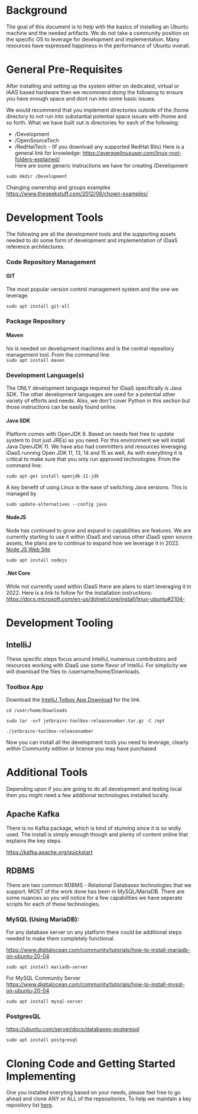 # Background
The goal of this document is to help with the basics of installing an Ubuntu machine and the needed 
artifacts. We do not take a community position on the specific OS to leverage for development and implementation. 
Many resources have expressed happiness in the performance of Ubuntu overall.

# General Pre-Requisites
After installing and setting up the system either on dedicated, virtual or IAAS based hardware then
we recommend doing the following to ensure you have enough space and dont run into some basic issues.

We would recommend that you implement directories outside of the /home directory to not run into substantial potential space issues with /home and so forth.
What we have built out is directories for each of the following:
- /Development
- /OpenSourceTech
- /RedHatTech - (If you download any supported RedHat Bits)
  Here is a general link for knowledge: https://averagelinuxuser.com/linux-root-folders-explained/ <br/>
  Here are some generic instructions we have for creating /Development
```
sudo mkdir /Development
```
Changing ownership and groups examples https://www.thegeekstuff.com/2012/06/chown-examples/

# Development Tools
The following are all the development tools and the supporting assets needed to do some form of development and
implementation of iDaaS reference architectures.

### Code Repository Management

#### GIT
The most popular version control management system and the one we leverage.

```
sudo apt install git-all
```

### Package Repository

#### Maven
his is needed on development machines and is the central repository management tool.
From the command line: <br>
```sudo apt install maven```

### Development Language(s)

The ONLY development language required for iDaaS specifically is Java SDK. The other development
languages are used for a potential other variety of efforts and needs. Also, we don't cover Python in this section but those
instructions can be easily found online.

#### Java SDK

Platform comes with OpenJDK 8. Based on needs feel free to update system to (not just JREs) as you need.
For this environment we will install Java OpenJDK 11. We have also had committers and resources leveraging
iDaaS running Open JDK 11, 13, 14 and 15 as well, As with everything it is critical to make sure
that you only run approved technologies. From the command line:<br>
```
sudo apt-get install openjdk-11-jdk
```

A key benefit of using Linux is the ease of switching Java versions. This is managed by <br>
```
sudo update-alternatives --config java
```
#### NodeJS
Node has continued to grow and expand in capabilities are features. We are currently starting to
use it within iDaaS and various other iDaaS open source assets, the plans are to continue to expand
how we leverage it in 2022.<br/>
<a href="https://nodejs.org/en/" target="_blank">Node JS Web Site</a><br>
```
sudo apt install nodejs
```

#### .Net Core
While not currently used within iDaaS there are plans to start leveraging it in 2022.
Here is a link to follow for the installation instructions: https://docs.microsoft.com/en-us/dotnet/core/install/linux-ubuntu#2104-

# Development Tooling

## IntelliJ
These specific steps focus around IntelliJ, numerous contributors and resources working with iDaaS use some
flavor of IntelliJ. For simplicity we will download the files to /username/home/Downloads.

### Toolbox App
Download the <a href="http://www.jetbrains.com/toolboxapp" target="_blank">IntelliJ Tolbox App Download</a> for the link.<br>
```
cd /user/home/Downloads
``` 
```
sudo tar -xvf jetbrains-toolbox-releasenumber.tar.gz -C /opt
``` 
```
./jetbrains-toolbox-releasenumber
``` 

Now you can install all the development tools you need to leverage, clearly within Community edition or license you may have purchased

# Additional Tools
Depending upon if you are going to do all development and testing local then you might need a few additional
technologies installed locally.

## Apache Kafka
There is no Kafka package, which is kind of stunning since it is so widly used. The install is simply enough
though and plenty of content online that explains the key steps.

https://kafka.apache.org/quickstart

## RDBMS
There are two common RDBMS - Relational Databases technologies that we support. MOST of the work
done has been in MySQL/MariaDB. There are some nuances so you will notice for a few capabilities we
have seperate scripts for each of these technologies.

### MySQL (Using MariaDB):
For any database server on any platform there could be additional steps needed to make them completely 
functional. 

https://www.digitalocean.com/community/tutorials/how-to-install-mariadb-on-ubuntu-20-04 <br/>

```
sudo apt install mariadb-server
``` 
For MySQL Community Server https://www.digitalocean.com/community/tutorials/how-to-install-mysql-on-ubuntu-20-04
```
sudo apt install mysql-server
``` 

### PostgresQL
https://ubuntu.com/server/docs/databases-postgresql
```
sudo apt install postgresql
```

# Cloning Code and Getting Started Implementing
One you installed everyting based on your needs, please feel free to go ahead and clone ANY or ALL
of the repsositories. To help we maintain a key repository list [here](CodeRepositories.md).
